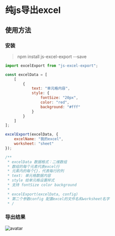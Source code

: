 # 纯js导出excel

## 使用方法

### 安装
> npm install js-excel-export --save

```javascript
import excelExport from "js-excel-export";

const excelData = [
    [
        {
            text: "单元格内容",
            style: {
                fontSize: "20px",
                color: "red",
                background: "#fff"
            }
        }
    ]
];

excelExport(excelData, {
    excelName: "我的excel",
    worksheet: "sheet"
});

/**
 * excelData 数据格式：二维数组
 * 数组的每个元素代表excel行
 * 元素内的每个{}，代表每行的列
 * text: 单元格数据内容
 * style 给单元格设置样式
 * 支持 fontSize color background
 * 
 * excelExport(excelData, config)
 * 第二个参数config 配置excel的文件名和worksheet名字
 * /
```

### 导出结果
![avatar](https://imagesize.hrwork.com/sp/files/7c7375d9-1dd4-4063-aadc-eee904a43233.jpg)



